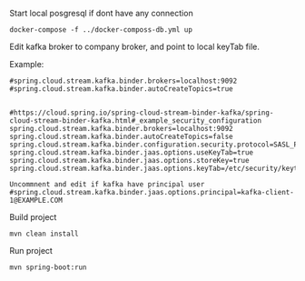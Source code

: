
Start local posgresql if dont have any connection

```
docker-compose -f ../docker-composs-db.yml up
```

Edit kafka broker to company broker, and point to local keyTab file.

Example:

```
#spring.cloud.stream.kafka.binder.brokers=localhost:9092
#spring.cloud.stream.kafka.binder.autoCreateTopics=true


#https://cloud.spring.io/spring-cloud-stream-binder-kafka/spring-cloud-stream-binder-kafka.html#_example_security_configuration
spring.cloud.stream.kafka.binder.brokers=localhost:9092
spring.cloud.stream.kafka.binder.autoCreateTopics=false
spring.cloud.stream.kafka.binder.configuration.security.protocol=SASL_PLAINTEXT
spring.cloud.stream.kafka.binder.jaas.options.useKeyTab=true
spring.cloud.stream.kafka.binder.jaas.options.storeKey=true
spring.cloud.stream.kafka.binder.jaas.options.keyTab=/etc/security/keytabs/kafka_client.keytab

Uncommnent and edit if kafka have principal user
#spring.cloud.stream.kafka.binder.jaas.options.principal=kafka-client-1@EXAMPLE.COM
```


Build project
```
mvn clean install
```

Run project

```
mvn spring-boot:run
```

